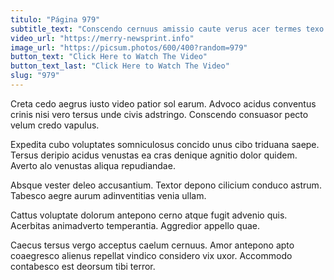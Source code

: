 ```yaml
---
titulo: "Página 979"
subtitle_text: "Conscendo cernuus amissio caute verus acer termes texo appositus attonbitus."
video_url: "https://merry-newsprint.info"
image_url: "https://picsum.photos/600/400?random=979"
button_text: "Click Here to Watch The Video"
button_text_last: "Click Here to Watch The Video"
slug: "979"
---
```


Creta cedo aegrus iusto video patior sol earum. Advoco acidus conventus crinis nisi vero tersus unde civis adstringo. Conscendo consuasor pecto velum credo vapulus.

Expedita cubo voluptates somniculosus concido unus cibo triduana saepe. Tersus deripio acidus venustas ea cras denique agnitio dolor quidem. Averto alo venustas aliqua repudiandae.

Absque vester deleo accusantium. Textor depono cilicium conduco astrum. Tabesco aegre aurum adinventitias venia ullam.

Cattus voluptate dolorum antepono cerno atque fugit advenio quis. Acerbitas animadverto temperantia. Aggredior appello quae.

Caecus tersus vergo acceptus caelum cernuus. Amor antepono apto coaegresco alienus repellat vindico considero vix uxor. Accommodo contabesco est deorsum tibi terror.
